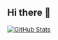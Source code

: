 ## Hi there 👋

[![GitHub Stats](https://github-readme-stats.vercel.app/api?username=dcotorsalamii&show_icons=true&hide=contribs&count_private=true)](https://github.com/dcotorsalamii)
